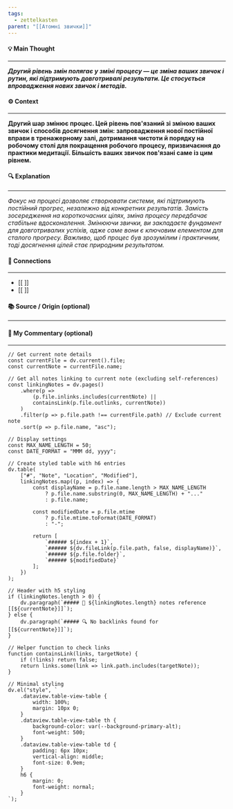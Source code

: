 ```yaml
---
tags:
  - zettelkasten
parent: "[[Атомні звички]]"
---
```

#### 💡 Main Thought  
---
***Другий рівень змін полягає у зміні процесу — це зміна ваших звичок і рутин, які підтримують довготривалі результати. Це стосується впровадження нових звичок і методів.***

#### ⚙ Context  
---
**Другий шар змінює процес. Цей рівень пов'язаний зі зміною ваших звичок і способів досягнення змін: запровадження нової постійної вправи в тренажерному залі, дотримання чистоти й порядку на робочому столі для покращення робочого процесу, призвичаєння до практики медитації. Більшість ваших звичок пов'язані саме із цим рівнем.**

#### 🔍 Explanation  
---
*Фокус на процесі дозволяє створювати системи, які підтримують постійний прогрес, незалежно від конкретних результатів. Замість зосередження на короткочасних цілях, зміна процесу передбачає стабільне вдосконалення. Змінюючи звички, ви закладаєте фундамент для довготривалих успіхів, адже саме вони є ключовим елементом для сталого прогресу. Важливо, щоб процес був зрозумілим і практичним, тоді досягнення цілей стає природним результатом.*

#### 🧱 Connections  
---
- [[ ]]  
- [[ ]]


#### 📚 Source / Origin (optional)  
---


#### 🧠 My Commentary (optional)  
---


```dataviewjs
// Get current note details
const currentFile = dv.current().file;
const currentNote = currentFile.name;

// Get all notes linking to current note (excluding self-references)
const linkingNotes = dv.pages()
    .where(p => 
        (p.file.inlinks.includes(currentNote) || 
        containsLink(p.file.outlinks, currentNote))
    )
    .filter(p => p.file.path !== currentFile.path) // Exclude current note
    .sort(p => p.file.name, "asc");

// Display settings
const MAX_NAME_LENGTH = 50;
const DATE_FORMAT = "MMM dd, yyyy";

// Create styled table with h6 entries
dv.table(
    ["#", "Note", "Location", "Modified"],
    linkingNotes.map((p, index) => {
        const displayName = p.file.name.length > MAX_NAME_LENGTH
            ? p.file.name.substring(0, MAX_NAME_LENGTH) + "..." 
            : p.file.name;
        
        const modifiedDate = p.file.mtime 
            ? p.file.mtime.toFormat(DATE_FORMAT) 
            : "-";

        return [
            `###### ${index + 1}`,
            `###### ${dv.fileLink(p.file.path, false, displayName)}`,
            `###### ${p.file.folder}`,
            `###### ${modifiedDate}`
        ];
    })
);

// Header with h5 styling
if (linkingNotes.length > 0) {
    dv.paragraph(`##### 📌 ${linkingNotes.length} notes reference [[${currentNote}]]`);
} else {
    dv.paragraph(`##### 🔍 No backlinks found for [[${currentNote}]]`);
}

// Helper function to check links
function containsLink(links, targetNote) {
    if (!links) return false;
    return links.some(link => link.path.includes(targetNote));
}

// Minimal styling
dv.el("style", `
    .dataview.table-view-table {
        width: 100%;
        margin: 10px 0;
    }
    .dataview.table-view-table th {
        background-color: var(--background-primary-alt);
        font-weight: 500;
    }
    .dataview.table-view-table td {
        padding: 6px 10px;
        vertical-align: middle;
        font-size: 0.9em;
    }
    h6 {
        margin: 0;
        font-weight: normal;
    }
`);
```